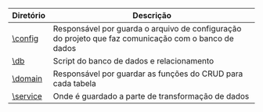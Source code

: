| Diretório | Descrição |
| ------ | ------ |
| [\config](https://github.com/FelipeGalvao1/app-loja-php/tree/master/config) | Responsável por guarda o arquivo de configuração do projeto que faz comunicação com o banco de dados |
| [\db](https://github.com/FelipeGalvao1/app-loja-php/tree/master/db) | Script do banco de dados e relacionamento |
| [\domain](https://github.com/FelipeGalvao1/app-loja-php/tree/master/domain) | Responsável por guardar as funções do CRUD para cada tabela |
| [\service](https://github.com/FelipeGalvao1/app-loja-php/tree/master/service/) | Onde é guardado a parte de transformação de dados |
